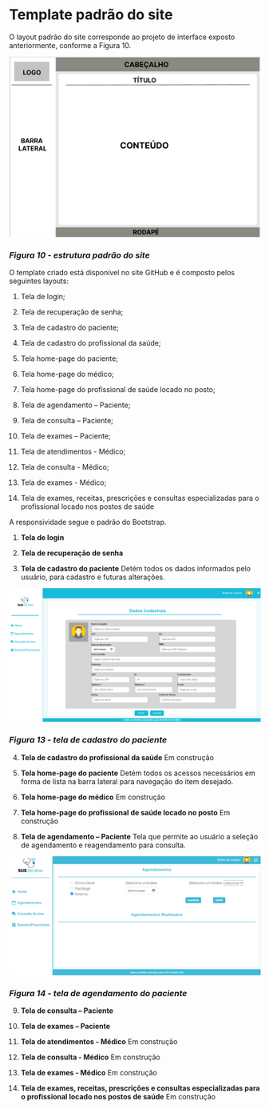 # Template padrão do site

O layout padrão do site corresponde ao projeto de interface exposto anteriormente, conforme a Figura 10.

![alt text](/docs/img/template/layout-padrao.png)
### *Figura 10 - estrutura padrão do site*

O template criado está disponível no site GitHub e é composto pelos seguintes layouts:

1. Tela de login;  

2. Tela de recuperação de senha;  

3. Tela de cadastro do paciente;  

4. Tela de cadastro do profissional da saúde;  

5. Tela home-page do paciente;  

6. Tela home-page do médico;  

7. Tela home-page do profissional de saúde locado no posto;  

8. Tela de agendamento – Paciente;  

9. Tela de consulta – Paciente;  

10. Tela de exames – Paciente;  

11. Tela de atendimentos - Médico;  

12. Tela de consulta - Médico;  

13. Tela de exames - Médico;  

14. Tela de exames, receitas, prescrições e consultas especializadas para o profissional locado nos postos de saúde 

A responsividade segue o padrão do Bootstrap. 

1. **Tela de login**

2. **Tela de recuperação de senha**

3. **Tela de cadastro do paciente**
Detém todos os dados informados pelo usuário, para cadastro e futuras alterações.  

![alt text](/docs/img/template/cadastro.png)
### *Figura 13 - tela de cadastro do paciente*

4. **Tela de cadastro do profissional da saúde**
Em construção

5. **Tela home-page do paciente**
Detém todos os acessos necessários em forma de lista na barra lateral para navegação do item desejado.

6. **Tela home-page do médico**
Em construção

7. **Tela home-page do profissional de saúde locado no posto**
Em construção

8. **Tela de agendamento – Paciente**
Tela que permite ao usuário a seleção de agendamento e reagendamento para consulta. 

![alt text](/docs/img/template/agendamento.png)
### *Figura 14 - tela de agendamento do paciente*

9. **Tela de consulta – Paciente**


10. **Tela de exames – Paciente**

11. **Tela de atendimentos - Médico**
Em construção

12. **Tela de consulta - Médico**
Em construção

13. **Tela de exames - Médico**
Em construção

14. **Tela de exames, receitas, prescrições e consultas especializadas para o profissional locado nos postos de saúde**
Em construção


